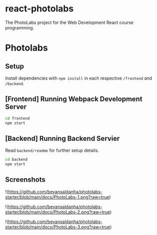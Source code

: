 # react-photolabs
The PhotoLabs project for the Web Development React course programming.

# Photolabs

## Setup

Install dependencies with `npm install` in each respective `/frontend` and `/backend`.

## [Frontend] Running Webpack Development Server

```sh
cd frontend
npm start
```

## [Backend] Running Backend Servier

Read `backend/readme` for further setup details.

```sh
cd backend
npm start
```
## Screenshots

!(https://github.com/bevansaldanha/photolabs-starter/blob/main/docs/PhotoLabs-1.png?raw=true)

!(https://github.com/bevansaldanha/photolabs-starter/blob/main/docs/PhotoLabs-2.png?raw=true)

!(https://github.com/bevansaldanha/photolabs-starter/blob/main/docs/PhotoLabs-3.png?raw=true)

